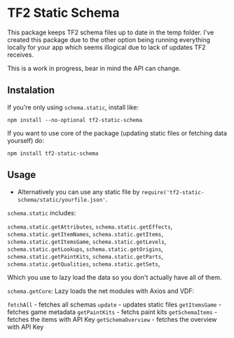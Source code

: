 # TF2 Static Schema
This package keeps TF2 schema files up to date in the temp folder.
I've created this package due to the other option being running everything locally for your app which seems illogical due to lack of updates TF2 receives.

This is a work in progress, bear in mind the API can change.

## Instalation
If you're only using `schema.static`, install like:
```
npm install --no-optional tf2-static-schema
```
If you want to use core of the package (updating static files or fetching data yourself) do: 
```
npm install tf2-static-schema
```

## Usage

- Alternatively you can use any static file by `require('tf2-static-schema/static/yourfile.json'`.

`schema.static` includes:

`schema.static.getAttributes`,
`schema.static.getEffects`,
`schema.static.getItemNames`,
`schema.static.getItems`,
`schema.static.getItemsGame`,
`schema.static.getLevels`,
`schema.static.getLookups`,
`schema.static.getOrigins`,
`schema.static.getPaintKits`,
`schema.static.getParts`,
`schema.static.getQualities`,
`schema.static.getSets`,

Which you use to lazy load the data so you don't actually have all of them.

`schema.getCore`:
Lazy loads the net modules with Axios and VDF:

`fetchAll` - fetches all schemas
`update` - updates static files
`getItemsGame` - fetches game metadata
`getPaintKits` - fetchs paint kits
`getSchemaItems` - fetches the items with API Key
`getSchemaOverview` - fetches the overview with API Key
